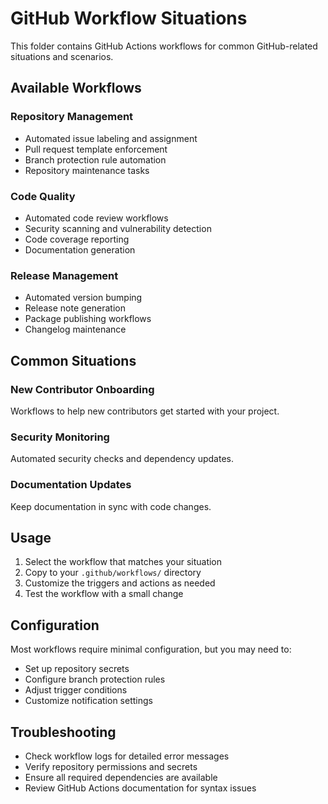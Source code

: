 # GitHub Workflow Situations

This folder contains GitHub Actions workflows for common GitHub-related situations and scenarios.

## Available Workflows

### Repository Management
- Automated issue labeling and assignment
- Pull request template enforcement
- Branch protection rule automation
- Repository maintenance tasks

### Code Quality
- Automated code review workflows
- Security scanning and vulnerability detection
- Code coverage reporting
- Documentation generation

### Release Management
- Automated version bumping
- Release note generation
- Package publishing workflows
- Changelog maintenance

## Common Situations

### New Contributor Onboarding
Workflows to help new contributors get started with your project.

### Security Monitoring
Automated security checks and dependency updates.

### Documentation Updates
Keep documentation in sync with code changes.

## Usage

1. Select the workflow that matches your situation
2. Copy to your `.github/workflows/` directory
3. Customize the triggers and actions as needed
4. Test the workflow with a small change

## Configuration

Most workflows require minimal configuration, but you may need to:
- Set up repository secrets
- Configure branch protection rules
- Adjust trigger conditions
- Customize notification settings

## Troubleshooting

- Check workflow logs for detailed error messages
- Verify repository permissions and secrets
- Ensure all required dependencies are available
- Review GitHub Actions documentation for syntax issues